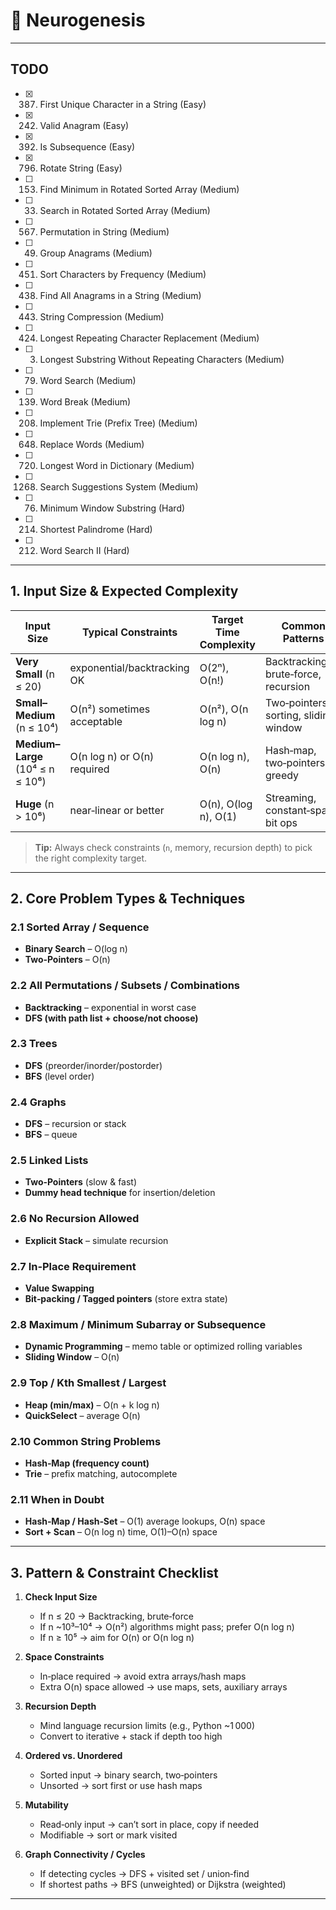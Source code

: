 # 🧠 Neurogenesis

---

## TODO

- [x] 387. First Unique Character in a String (Easy)
- [x] 242. Valid Anagram (Easy)
- [x] 392. Is Subsequence (Easy)
- [x] 796. Rotate String (Easy)
- [ ] 153. Find Minimum in Rotated Sorted Array (Medium)
- [ ] 33. Search in Rotated Sorted Array (Medium)
- [ ] 567. Permutation in String (Medium)
- [ ] 49. Group Anagrams (Medium)
- [ ] 451. Sort Characters by Frequency (Medium)
- [ ] 438. Find All Anagrams in a String (Medium)
- [ ] 443. String Compression (Medium)
- [ ] 424. Longest Repeating Character Replacement (Medium)
- [ ] 3. Longest Substring Without Repeating Characters (Medium)
- [ ] 79. Word Search (Medium)
- [ ] 139. Word Break (Medium)
- [ ] 208. Implement Trie (Prefix Tree) (Medium)
- [ ] 648. Replace Words (Medium)
- [ ] 720. Longest Word in Dictionary (Medium)
- [ ] 1268. Search Suggestions System (Medium)
- [ ] 76. Minimum Window Substring (Hard)
- [ ] 214. Shortest Palindrome (Hard)
- [ ] 212. Word Search II (Hard)

---

## 1. Input Size & Expected Complexity

| Input Size                       | Typical Constraints         | Target Time Complexity | Common Patterns                       |
| -------------------------------- | --------------------------- | ---------------------- | ------------------------------------- |
| **Very Small** (n ≤ 20)          | exponential/backtracking OK | O(2ⁿ), O(n!)           | Backtracking, brute‑force, recursion  |
| **Small–Medium** (n ≤ 10⁴)       | O(n²) sometimes acceptable  | O(n²), O(n log n)      | Two‑pointers, sorting, sliding window |
| **Medium–Large** (10⁴ ≤ n ≤ 10⁶) | O(n log n) or O(n) required | O(n log n), O(n)       | Hash‑map, two‑pointers, greedy        |
| **Huge** (n > 10⁶)               | near‑linear or better       | O(n), O(log n), O(1)   | Streaming, constant‑space, bit ops    |

> **Tip:** Always check constraints (`n`, memory, recursion depth) to pick the right complexity target.

---

## 2. Core Problem Types & Techniques

### 2.1 Sorted Array / Sequence

- **Binary Search** – O(log n)
- **Two‑Pointers** – O(n)

### 2.2 All Permutations / Subsets / Combinations

- **Backtracking** – exponential in worst case
- **DFS (with path list + choose/not choose)**

### 2.3 Trees

- **DFS** (preorder/inorder/postorder)
- **BFS** (level order)

### 2.4 Graphs

- **DFS** – recursion or stack
- **BFS** – queue

### 2.5 Linked Lists

- **Two‑Pointers** (slow & fast)
- **Dummy head technique** for insertion/deletion

### 2.6 No Recursion Allowed

- **Explicit Stack** – simulate recursion

### 2.7 In‑Place Requirement

- **Value Swapping**
- **Bit‑packing / Tagged pointers** (store extra state)

### 2.8 Maximum / Minimum Subarray or Subsequence

- **Dynamic Programming** – memo table or optimized rolling variables
- **Sliding Window** – O(n)

### 2.9 Top / Kth Smallest / Largest

- **Heap (min/max)** – O(n + k log n)
- **QuickSelect** – average O(n)

### 2.10 Common String Problems

- **Hash‑Map (frequency count)**
- **Trie** – prefix matching, autocomplete

### 2.11 When in Doubt

- **Hash‑Map / Hash‑Set** – O(1) average lookups, O(n) space
- **Sort + Scan** – O(n log n) time, O(1)–O(n) space

---

## 3. Pattern & Constraint Checklist

1. **Check Input Size**

   - If n ≤ 20 → Backtracking, brute‑force
   - If n ~10³–10⁴ → O(n²) algorithms might pass; prefer O(n log n)
   - If n ≥ 10⁵ → aim for O(n) or O(n log n)

2. **Space Constraints**

   - In‑place required → avoid extra arrays/hash maps
   - Extra O(n) space allowed → use maps, sets, auxiliary arrays

3. **Recursion Depth**

   - Mind language recursion limits (e.g., Python ~1 000)
   - Convert to iterative + stack if depth too high

4. **Ordered vs. Unordered**

   - Sorted input → binary search, two‑pointers
   - Unsorted → sort first or use hash maps

5. **Mutability**

   - Read‑only input → can’t sort in place, copy if needed
   - Modifiable → sort or mark visited

6. **Graph Connectivity / Cycles**
   - If detecting cycles → DFS + visited set / union‑find
   - If shortest paths → BFS (unweighted) or Dijkstra (weighted)

---
